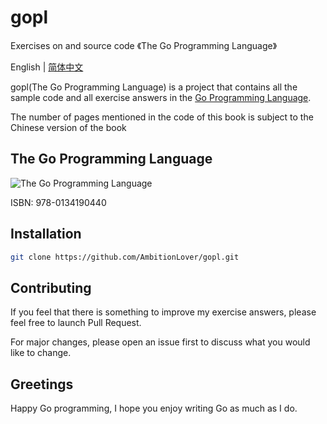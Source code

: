 # gopl

Exercises on and source code 《The Go Programming Language》

English | [简体中文](./README.md "简体中文")

gopl(The Go Programming Language) is a project that contains all the sample code and all exercise answers in the [Go Programming Language](https://www.gopl.io "Go Programming Language").

The number of pages mentioned in the code of this book is subject to the Chinese version of the book

## The Go Programming Language

![The Go Programming Language](https://i.loli.net/2019/03/30/5c9f2138bed41.png "The Go Programming Language")

ISBN: 978-0134190440

## Installation

```bash
git clone https://github.com/AmbitionLover/gopl.git
```

## Contributing

If you feel that there is something to improve my exercise answers, please feel free to launch Pull Request.

For major changes, please open an issue first to discuss what you would like to change.


## Greetings

Happy Go programming, I hope you enjoy writing Go as much as I do.